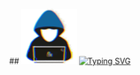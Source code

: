 
<p>
  ## <picture><img src = "https://github.com/0xAbdulKhalid/0xAbdulKhalid/raw/main/assets/mdImages/about_me.gif" width = 100px></picture>
  <a href="https://git.io/typing-svg"><img src="https://readme-typing-svg.demolab.com?font=Fira+Code&pause=1000&color=7E1BE6&center=true&vCenter=true&width=435&lines=Antonio+Vega" alt="Typing SVG" /></a>
</p>


<!--
**antovegav/antovegav** is a ✨ _special_ ✨ repository because its `README.md` (this file) appears on your GitHub profile.

Here are some ideas to get you started:

- 🔭 I’m currently working on ...
- 🌱 I’m currently learning ...
- 👯 I’m looking to collaborate on ...
- 🤔 I’m looking for help with ...
- 💬 Ask me about ...
- 📫 How to reach me: ...
- 😄 Pronouns: ...
- ⚡ Fun fact: ...
-->
